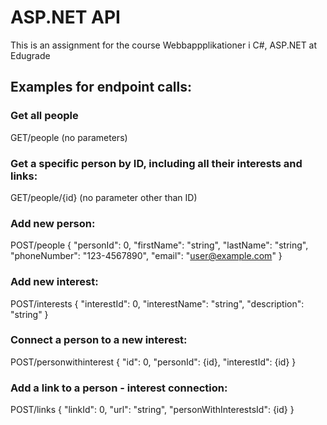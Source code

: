 # ASP.NET API
This is an assignment for the course Webbappplikationer i C#, ASP.NET at Edugrade

## Examples for endpoint calls:
### Get all people
GET/people (no parameters)

### Get a specific person by ID, including all their interests and links:
GET/people/{id} (no parameter other than ID)

### Add new person:
POST/people
{
  "personId": 0,
  "firstName": "string",
  "lastName": "string",
  "phoneNumber": "123-4567890",
  "email": "user@example.com"
}

### Add new interest:
POST/interests
{
  "interestId": 0,
  "interestName": "string",
  "description": "string"
}

### Connect a person to a new interest:
POST/personwithinterest
{
  "id": 0,
  "personId": {id},
  "interestId": {id}
}

### Add a link to a person - interest connection:
POST/links
{
  "linkId": 0,
  "url": "string",
  "personWithInterestsId": {id}
}
